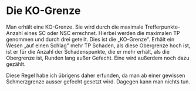 # Die KO-Grenze

Man erhält eine KO-Grenze. Sie wird durch die maximale Trefferpunkte-Anzahl eines SC oder NSC errechnet. Hierbei werden die maximalen TP genommen und durch drei geteilt. Dies ist die „KO-Grenze". Erhält ein Wesen „auf einen Schlag" mehr TP Schaden, als diese Obergrenze hoch ist, ist er für die Anzahl der Schadenspunkte, die er mehr erhält, als die Obergrenze ist, Runden lang außer Gefecht. Eine wird außerdem noch dazu gezählt.

Diese Regel habe ich übrigens daher erfunden, da man ab einer gewissen Schmerzgrenze ausser gefecht gesetzt wird. Dagegen kann man nichts tun.

